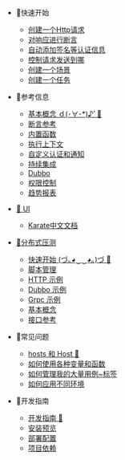 * 🐠快速开始
  * [创建一个Http请求](zh-cn/quickstart/http-request.md)
  * [对响应进行断言](zh-cn/quickstart/assertions.md)
  * [自动添加签名等认证信息](zh-cn/quickstart/auth.md)
  * [控制请求发送到哪](zh-cn/quickstart/env-proxy.md)
  * [创建一个场景](zh-cn/quickstart/scenario.md)
  * [创建一个任务](zh-cn/quickstart/job.md)

* 🐣参考信息
  * [基本概念 ｄ(･∀･*)♪ﾟ🦉](zh-cn/concepts.md)
  * [断言参考](zh-cn/assertion.md)
  * [内置函数](zh-cn/function.md)
  * [执行上下文](zh-cn/context.md)
  * [自定义认证和通知](zh-cn/plugins.md)
  * [持续集成](zh-cn/ci.md)
  * [Dubbo](zh-cn/dubbo.md)
  * [权限控制](zh-cn/permissions.md)
  * [趋势报表](zh-cn/dashboard.md)

* [🐒 UI](zh-cn/ui/README.md)
  * [Karate中文文档](zh-cn/ui/karate.md)
  
* [🐡分布式压测](zh-cn/pea/README.md)
  * [快速开始 (づ｡◕‿‿◕｡)づ 🥳](zh-cn/pea/quickstart.md)
  * [脚本管理](zh-cn/pea/simulations.md)
  * [HTTP 示例](zh-cn/pea/http.md)
  * [Dubbo 示例](zh-cn/pea/dubbo.md)
  * [Grpc 示例](zh-cn/pea/grpc.md)
  * [基本概念](zh-cn/pea/concepts.md)
  * [接口参考](zh-cn/pea/api.md)

* 🐳常见问题
  * [hosts 和 Host 🦄](zh-cn/bp/hosts-vs-host.md)
  * [如何使用各种变量和函数](zh-cn/bp/use-var-func.md)
  * [如何管理我的大量用例~标签](zh-cn/bp/manage-case.md)
  * [如何应用不同环境](zh-cn/bp/manage-env.md)

* 🐬开发指南
  * [开发指南 🦁](zh-cn/development-guide.md)
  * [安装预览](zh-cn/install.md)
  * [部署配置](zh-cn/configuration.md)
  * [项目依赖](zh-cn/deps.md)
